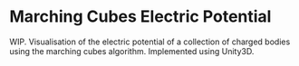 # Marching Cubes Electric Potential

WIP. Visualisation of the electric potential of a collection of charged bodies using the marching cubes algorithm. Implemented using Unity3D.
